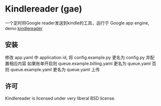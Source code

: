 # Kindlereader (gae)

一个定时将Google reader发送到kindle的工具，运行于 Google app engine, demo [kindlereader](http://reader.dogear.mobi)

## 安装

修改 app.yaml 中 application id,
将 config.example.py 更名为 config.py 并配置相应内容
如果账单开启则 queue.example.billing.yaml 更名为 queue.yaml 否则 queue.example.yaml 更名为 queue.yaml
上传


## 许可

Kindlereader is licensed under very liberal BSD license.
